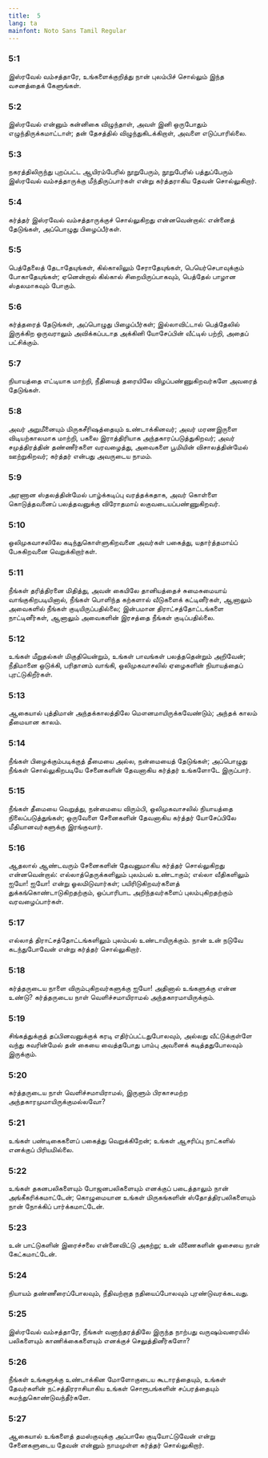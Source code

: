 ```yaml
---
title:  5
lang: ta
mainfont: Noto Sans Tamil Regular
---
```


###  5:1

இஸ்ரவேல் வம்சத்தாரே, உங்களைக்குறித்து நான் புலம்பிச் சொல்லும் இந்த வசனத்தைக் கேளுங்கள்.

###  5:2

இஸ்ரவேல் என்னும் கன்னிகை விழுந்தாள், அவள் இனி ஒருபோதும் எழுந்திருக்கமாட்டாள்; தன் தேசத்தில் விழுந்துகிடக்கிறாள், அவளை எடுப்பாரில்லை.

###  5:3

நகரத்திலிருந்து புறப்பட்ட ஆயிரம்பேரில் நூறுபேரும், நூறுபேரில் பத்துப்பேரும் இஸ்ரவேல் வம்சத்தாருக்கு மீந்திருப்பார்கள் என்று கர்த்தராகிய தேவன் சொல்லுகிறார்.

###  5:4

கர்த்தர் இஸ்ரவேல் வம்சத்தாருக்குச் சொல்லுகிறது என்னவென்றால்: என்னைத் தேடுங்கள், அப்பொழுது பிழைப்பீர்கள்.

###  5:5

பெத்தேலைத் தேடாதேயுங்கள், கில்காலிலும் சேராதேயுங்கள், பெயெர்செபாவுக்கும் போகாதேயுங்கள்; ஏனென்றால் கில்கால் சிறையிருப்பாகவும், பெத்தேல் பாழான ஸ்தலமாகவும் போகும்.

###  5:6

கர்த்தரைத் தேடுங்கள், அப்பொழுது பிழைப்பீர்கள்; இல்லாவிட்டால் பெத்தேலில் இருக்கிற ஒருவராலும் அவிக்கப்படாத அக்கினி யோசேப்பின் வீட்டில் பற்றி, அதைப் பட்சிக்கும்.

###  5:7

நியாயத்தை எட்டியாக மாற்றி, நீதியைத் தரையிலே விழப்பண்ணுகிறவர்களே அவரைத் தேடுங்கள்.

###  5:8

அவர் அறுமீனையும் மிருகசீரிஷத்தையும் உண்டாக்கினவர்; அவர் மரணஇருளை விடியற்காலமாக மாற்றி, பகலை இராத்திரியாக அந்தகாரப்படுத்துகிறவர்; அவர் சமுத்திரத்தின் தண்ணீர்களை வரவழைத்து, அவைகளை பூமியின் விசாலத்தின்மேல் ஊற்றுகிறவர்; கர்த்தர் என்பது அவருடைய நாமம்.

###  5:9

அரணான ஸ்தலத்தின்மேல் பாழ்க்கடிப்பு வரத்தக்கதாக, அவர் கொள்ளை கொடுத்தவனைப் பலத்தவனுக்கு விரோதமாய் லகுவடையப்பண்ணுகிறவர்.

###  5:10

ஒலிமுகவாசலிலே கடிந்துகொள்ளுகிறவனை அவர்கள் பகைத்து, யதார்த்தமாய்ப் பேசுகிறவனை வெறுக்கிறார்கள்.

###  5:11

நீங்கள் தரித்திரனை மிதித்து, அவன் கையிலே தானியத்தைச் சுமைசுமையாய் வாங்குகிறபடியினால், நீங்கள் பொளிந்த கற்களால் வீடுகளைக் கட்டினீர்கள், ஆனாலும் அவைகளில் நீங்கள் குடியிருப்பதில்லை; இன்பமான திராட்சத்தோட்டங்களை நாட்டினீர்கள், ஆனாலும் அவைகளின் இரசத்தை நீங்கள் குடிப்பதில்லை.

###  5:12

உங்கள் மீறுதல்கள் மிகுதியென்றும், உங்கள் பாவங்கள் பலத்ததென்றும் அறிவேன்; நீதிமானை ஒடுக்கி, பரிதானம் வாங்கி, ஒலிமுகவாசலில் ஏழைகளின் நியாயத்தைப் புரட்டுகிறீர்கள்.

###  5:13

ஆகையால் புத்திமான் அந்தக்காலத்திலே மௌனமாயிருக்கவேண்டும்; அந்தக் காலம் தீமையான காலம்.

###  5:14

நீங்கள் பிழைக்கும்படிக்குத் தீமையை அல்ல, நன்மையைத் தேடுங்கள்; அப்பொழுது நீங்கள் சொல்லுகிறபடியே சேனைகளின் தேவனாகிய கர்த்தர் உங்களோடே இருப்பார்.

###  5:15

நீங்கள் தீமையை வெறுத்து, நன்மையை விரும்பி, ஒலிமுகவாசலில் நியாயத்தை நிலைப்படுத்துங்கள்; ஒருவேளை சேனைகளின் தேவனாகிய கர்த்தர் யோசேப்பிலே மீதியானவர்களுக்கு இரங்குவார்.

###  5:16

ஆதலால் ஆண்டவரும் சேனைகளின் தேவனுமாகிய கர்த்தர் சொல்லுகிறது என்னவென்றால்: எல்லாத்தெருக்களிலும் புலம்பல் உண்டாகும்; எல்லா வீதிகளிலும் ஐயோ! ஐயோ! என்று ஓலமிடுவார்கள்; பயிரிடுகிறவர்களைத் துக்கங்கொண்டாடுகிறதற்கும், ஒப்பாரிபாட அறிந்தவர்களைப் புலம்புகிறதற்கும் வரவழைப்பார்கள்.

###  5:17

எல்லாத் திராட்சத்தோட்டங்களிலும் புலம்பல் உண்டாயிருக்கும். நான் உன் நடுவே கடந்துபோவேன் என்று கர்த்தர் சொல்லுகிறார்.

###  5:18

கர்த்தருடைய நாளை விரும்புகிறவர்களுக்கு ஐயோ! அதினால் உங்களுக்கு என்ன உண்டு? கர்த்தருடைய நாள் வெளிச்சமாயிராமல் அந்தகாரமாயிருக்கும்.

###  5:19

சிங்கத்துக்குத் தப்பினவனுக்குக் கரடி எதிர்ப்பட்டதுபோலவும், அல்லது வீட்டுக்குள்ளே வந்து சுவரின்மேல் தன் கையை வைத்தபோது பாம்பு அவனைக் கடித்ததுபோலவும் இருக்கும்.

###  5:20

கர்த்தருடைய நாள் வெளிச்சமாயிராமல், இருளும் பிரகாசமற்ற அந்தகாரமுமாயிருக்குமல்லவோ?

###  5:21

உங்கள் பண்டிகைகளைப் பகைத்து வெறுக்கிறேன்; உங்கள் ஆசரிப்பு நாட்களில் எனக்குப் பிரியமில்லை.

###  5:22

உங்கள் தகனபலிகளையும் போஜனபலிகளையும் எனக்குப் படைத்தாலும் நான் அங்கீகரிக்கமாட்டேன்; கொழுமையான உங்கள் மிருகங்களின் ஸ்தோத்திரபலிகளையும் நான் நோக்கிப் பார்க்கமாட்டேன்.

###  5:23

உன் பாட்டுகளின் இரைச்சலை என்னைவிட்டு அகற்று; உன் வீணைகளின் ஓசையை நான் கேட்கமாட்டேன்.

###  5:24

நியாயம் தண்ணீரைப்போலவும், நீதிவற்றாத நதியைப்போலவும் புரண்டுவரக்கடவது.

###  5:25

இஸ்ரவேல் வம்சத்தாரே, நீங்கள் வனாந்தரத்திலே இருந்த நாற்பது வருஷம்வரையில் பலிகளையும் காணிக்கைகளையும் எனக்குச் செலுத்தினீர்களோ?

###  5:26

நீங்கள் உங்களுக்கு உண்டாக்கின மோளோகுடைய கூடாரத்தையும், உங்கள் தேவர்களின் நட்சத்திரராசியாகிய உங்கள் சொரூபங்களின் சப்பரத்தையும் சுமந்துகொண்டுவந்தீர்களே.

###  5:27

ஆகையால் உங்களைத் தமஸ்குவுக்கு அப்பாலே குடியோட்டுவேன் என்று சேனைகளுடைய தேவன் என்னும் நாமமுள்ள கர்த்தர் சொல்லுகிறார்.

